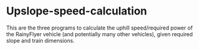 # Upslope-speed-calculation
This are the three programs to calculate the uphill speed/required power of the RainyFlyer vehicle (and potentially many other vehicles), given required slope and train dimensions.
